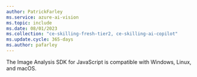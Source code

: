 ```yaml
---
author: PatrickFarley
ms.service: azure-ai-vision
ms.topic: include
ms.date: 08/01/2023
ms.collection: "ce-skilling-fresh-tier2, ce-skilling-ai-copilot"
ms.update.cycle: 365-days
ms.author: pafarley
---
```


The Image Analysis SDK for JavaScript is compatible with Windows, Linux, and macOS.
